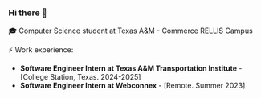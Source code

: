 ### Hi there 👋

🎓 Computer Science student at Texas A&M - Commerce RELLIS Campus 

⚡ Work experience: <br>

- **Software Engineer Intern at Texas A&M Transportation Institute** - [College Station, Texas. 2024-2025]
- **Software Engineer Intern at Webconnex** - [Remote. Summer 2023]

<!--
🌱 Interests:
- Backend development
-->
<!--
![Top Langs](https://github-readme-stats.vercel.app/api/top-langs/?username=jairxortega&layout=compact)
-->
<!--
**jairxortega/jairxortega** is a ✨ _special_ ✨ repository because its `README.md` (this file) appears on your GitHub profile.

Here are some ideas to get you started:

- 🔭 I’m currently working on ...
- 🌱 I’m currently learning ...
- 👯 I’m looking to collaborate on ...
- 🤔 I’m looking for help with ...
- 💬 Ask me about ...
- 📫 How to reach me: ...
- 😄 Pronouns: ...
- ⚡ Fun fact: ...
-->
